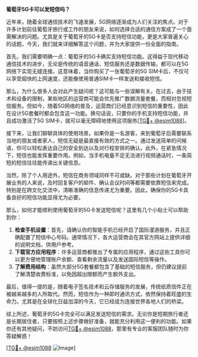 **葡萄牙5G卡可以发短信吗？**

近年来，随着全球通信技术的飞速发展，5G网络逐渐成为人们关注的焦点。对于许多计划前往葡萄牙旅行或工作的朋友来说，如何选择合适的通信方案成了一个亟需解决的问题。尤其是关于葡萄牙的5G卡是否支持短信功能，更是大家普遍关心的话题。今天，我们就来详细解答这个问题，并为大家提供一份全面的指南。

首先，我们需要明确一点：葡萄牙的5G卡确实支持短信功能。这得益于现代移动通信技术的进步，无论是传统的语音通话、短信服务还是数据传输，都可以在5G网络下实现无缝连接。这意味着，当你购买了一张葡萄牙的5G SIM卡后，不仅可以享受超快的上网速度，还能像使用普通SIM卡一样发送和接收短信。

那么，为什么很多人会对此产生疑问呢？这可能与一些误解有关。在过去，由于技术和设备的限制，某些地区的运营商可能会优先推广数据流量套餐，而相对忽视短信服务。但如今，随着5G网络的普及，运营商们已经意识到短信的重要性，因此在设计5G套餐时都会包含这一功能。换句话说，只要你的手机支持短信功能，并且成功激活了5G SIM卡，就可以毫无障碍地使用这项服务[[TG💪+ @esim1088](https://t.me/s/esim1088)]。

接下来，让我们聊聊具体的使用场景。如果你是一名游客，来到葡萄牙后需要联系当地的朋友或者家人，短信无疑是最直接有效的方式之一。通过发送简单的问候语，你可以轻松表达自己的安全到达以及对行程安排的确认。此外，在紧急情况下，短信也能发挥重要作用。例如，当手机电量不足无法进行视频通话时，一条简短的短信往往能传递出关键信息。

当然，除了个人用途外，短信在商务领域同样不可或缺。对于那些计划在葡萄牙开展业务的人来说，及时回复客户的邮件、确认会议时间等都需要依靠短信来完成。特别是在跨文化交流中，清晰准确的信息传递尤为重要。因此，确保你的5G卡具备良好的短信功能显得尤为必要。

那么，如何才能顺利使用葡萄牙的5G卡发送短信呢？这里有几个小贴士可以帮助到你：

1. **检查手机设置**：首先，请确认你的智能手机已经开启了国际漫游服务，并且正确配置了短信中心号码。通常情况下，各大运营商会在其官方网站上提供详细的说明文档，供用户参考。
2. **下载官方应用程序**：许多运营商都推出了专属的应用程序，通过这些工具你可以更方便地管理账户余额、查看剩余流量以及发送国际短信等操作。
3. **了解费用结构**：虽然大部分5G套餐都包含了基础的短信服务，但仍建议提前了解清楚收费标准，以免因超出限额而产生额外支出。

最后，值得一提的是，随着电子签名技术和云存储服务的发展，传统纸质信件正在被越来越多的人所取代。然而，短信作为一种即时通讯方式，依然保持着旺盛的生命力。尤其是在全球化日益加深的今天，它已经成为连接世界各地人们的桥梁。

综上所述，葡萄牙的5G卡完全可以满足发送短信的需求。无论你是短期旅行者还是长期居住者，只要按照上述步骤做好准备，就能充分利用这一便利的功能。如果你还有其他疑问，不妨访问[TG💪+ @esim1088](https://t.me/s/esim1088)，那里有专业的客服团队随时为你答疑解惑！

[[TG💪+ @esim1088](https://t.me/s/esim1088) ![Image](https://i.postimg.cc/4NQfJmqS/Snipaste-2025-05-13-00-14-12.png)]